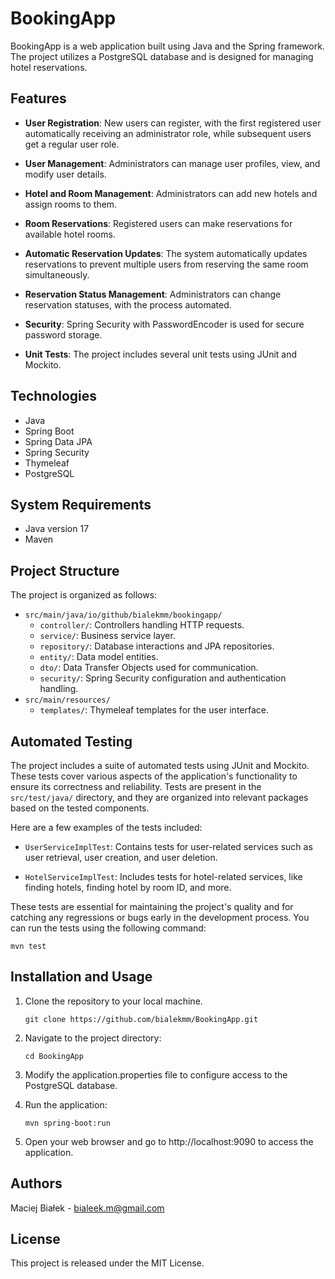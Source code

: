 # BookingApp

BookingApp is a web application built using Java and the Spring framework. The project utilizes a PostgreSQL database and is designed for managing hotel reservations.

## Features

- **User Registration**: New users can register, with the first registered user automatically receiving an administrator role, while subsequent users get a regular user role.

- **User Management**: Administrators can manage user profiles, view, and modify user details.

- **Hotel and Room Management**: Administrators can add new hotels and assign rooms to them.

- **Room Reservations**: Registered users can make reservations for available hotel rooms.

- **Automatic Reservation Updates**: The system automatically updates reservations to prevent multiple users from reserving the same room simultaneously.

- **Reservation Status Management**: Administrators can change reservation statuses, with the process automated.

- **Security**: Spring Security with PasswordEncoder is used for secure password storage.

- **Unit Tests**: The project includes several unit tests using JUnit and Mockito.

## Technologies

- Java
- Spring Boot
- Spring Data JPA
- Spring Security
- Thymeleaf
- PostgreSQL

## System Requirements

- Java version 17
- Maven

## Project Structure

The project is organized as follows:

- `src/main/java/io/github/bialekmm/bookingapp/`
  - `controller/`: Controllers handling HTTP requests.
  - `service/`: Business service layer.
  - `repository/`: Database interactions and JPA repositories.
  - `entity/`: Data model entities.
  - `dto/`: Data Transfer Objects used for communication.
  - `security/`: Spring Security configuration and authentication handling.
- `src/main/resources/`
  - `templates/`: Thymeleaf templates for the user interface.

## Automated Testing

The project includes a suite of automated tests using JUnit and Mockito. These tests cover various aspects of the application's functionality to ensure its correctness and reliability. Tests are present in the `src/test/java/` directory, and they are organized into relevant packages based on the tested components.

Here are a few examples of the tests included:

- `UserServiceImplTest`: Contains tests for user-related services such as user retrieval, user creation, and user deletion.

- `HotelServiceImplTest`: Includes tests for hotel-related services, like finding hotels, finding hotel by room ID, and more.

These tests are essential for maintaining the project's quality and for catching any regressions or bugs early in the development process. You can run the tests using the following command:
  ```shell
  mvn test
  ```

## Installation and Usage

1. Clone the repository to your local machine.
   ```shell
   git clone https://github.com/bialekmm/BookingApp.git
   
2. Navigate to the project directory:
   ```shell
   cd BookingApp
   
3. Modify the application.properties file to configure access to the PostgreSQL database.

4. Run the application:
   ```shell
   mvn spring-boot:run

5. Open your web browser and go to http://localhost:9090 to access the application.

## Authors

Maciej Białek - bialeek.m@gmail.com

## License

This project is released under the MIT License.



